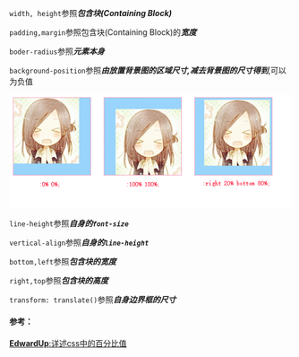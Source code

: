 `width, height`参照***包含块(Containing Block)***

`padding,margin`参照包含块(Containing Block)的***宽度***

`boder-radius`参照***元素本身***

`background-position`参照***由放置背景图的区域尺寸,减去背景图的尺寸得到***,可以为负值

![pic](../assets/09fbbe7fd03a961360f6c9c8801e4e2f_articlex.png)

`line-height`参照***自身的`font-size`***

`vertical-align`参照***自身的`line-height`***

`bottom,left`参照***包含块的宽度***

`right,top`参照***包含块的高度***

`transform: translate()`参照***自身边界框的尺寸***



#### 参考：

[**EdwardUp**:详述css中的百分比值](https://segmentfault.com/a/1190000000590998)
